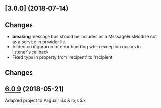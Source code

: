 <a name="3.0.0"></a>
## [3.0.0] (2018-07-14)

## Changes

* **breaking** message bus should be included as a MessageBusModule not as a service in provider list
* Added configuration of error handling when exception occurs in listener's callback
* Fixed typo in property from 'recipent' to 'recipient' 

<a name="2.0.0"></a>

## Changes
## [6.0.9](https://github.com/angular/angular/compare/6.0.8...6.0.9) (2018-05-21)

Adapted project to Angualr 6.x & rxjs 5.x